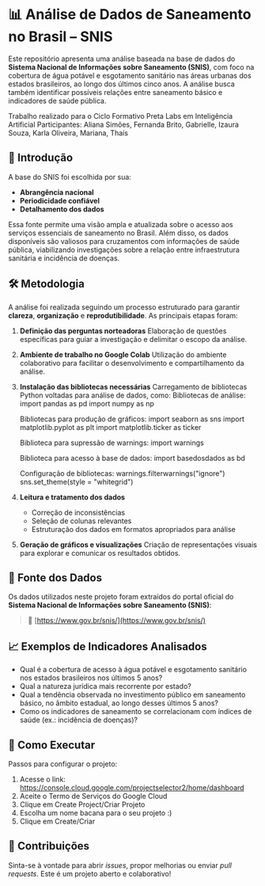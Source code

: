 # 📊 Análise de Dados de Saneamento no Brasil – SNIS

Este repositório apresenta uma análise baseada na base de dados do **Sistema Nacional de Informações sobre Saneamento (SNIS)**, com foco na cobertura de água potável e esgotamento sanitário nas áreas urbanas dos estados brasileiros, ao longo dos últimos cinco anos. A análise busca também identificar possíveis relações entre saneamento básico e indicadores de saúde pública.

Trabalho realizado para o Ciclo Formativo Preta Labs em Inteligência Artificial
Participantes: Aliana Simões, Fernanda Brito, Gabrielle, Izaura Souza, Karla Oliveira, Mariana, Thaís

## 🧩 Introdução

A base do SNIS foi escolhida por sua:

* **Abrangência nacional**
* **Periodicidade confiável**
* **Detalhamento dos dados**

Essa fonte permite uma visão ampla e atualizada sobre o acesso aos serviços essenciais de saneamento no Brasil. Além disso, os dados disponíveis são valiosos para cruzamentos com informações de saúde pública, viabilizando investigações sobre a relação entre infraestrutura sanitária e incidência de doenças.

## 🛠️ Metodologia

A análise foi realizada seguindo um processo estruturado para garantir **clareza**, **organização** e **reprodutibilidade**. As principais etapas foram:

1. **Definição das perguntas norteadoras**
   Elaboração de questões específicas para guiar a investigação e delimitar o escopo da análise.

2. **Ambiente de trabalho no Google Colab**
   Utilização do ambiente colaborativo para facilitar o desenvolvimento e compartilhamento da análise.

3. **Instalação das bibliotecas necessárias**
   Carregamento de bibliotecas Python voltadas para análise de dados, como: 
    Bibliotecas de análise:
    import pandas as pd
    import numpy as np

    Bibliotecas para produção de gráficos:
    import seaborn as sns
    import matplotlib.pyplot as plt
    import matplotlib.ticker as ticker

    Biblioteca para supressão de warnings:
    import warnings
    
    Biblioteca para acesso à base de dados:
    import basedosdados as bd

    Configuração de bibliotecas:
    warnings.filterwarnings("ignore")
    sns.set_theme(style = "whitegrid")

4. **Leitura e tratamento dos dados**

   * Correção de inconsistências
   * Seleção de colunas relevantes
   * Estruturação dos dados em formatos apropriados para análise

5. **Geração de gráficos e visualizações**
   Criação de representações visuais para explorar e comunicar os resultados obtidos.

## 📂 Fonte dos Dados

Os dados utilizados neste projeto foram extraídos do portal oficial do **Sistema Nacional de Informações sobre Saneamento (SNIS)**:

> 🔗 [https://www.gov.br/snis/](https://www.gov.br/snis/)

## 📈 Exemplos de Indicadores Analisados

* Qual é a cobertura de acesso à água potável e esgotamento sanitário nos estados brasileiros nos últimos 5 anos?
* Qual a natureza jurídica mais recorrente por estado?
* Qual a tendência observada no investimento público em saneamento básico, no âmbito estadual, ao longo desses últimos 5 anos?
* Como os indicadores de saneamento se correlacionam com índices de saúde (ex.: incidência de doenças)?


## 🚀 Como Executar

Passos para configurar o projeto:

1. Acesse o link: https://console.cloud.google.com/projectselector2/home/dashboard
2. Aceite o Termo de Serviços do Google Cloud
3. Clique em Create Project/Criar Projeto
4. Escolha um nome bacana para o seu projeto :)
5. Clique em Create/Criar

## 🤝 Contribuições

Sinta-se à vontade para abrir *issues*, propor melhorias ou enviar *pull requests*. Este é um projeto aberto e colaborativo!

